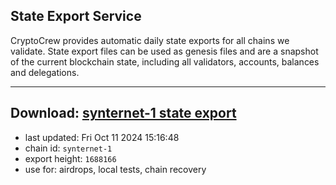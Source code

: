 ## State Export Service
CryptoCrew provides automatic daily state exports for all chains we validate. State export files can be used as genesis files and are a snapshot of the current blockchain state, including all validators, accounts, balances and delegations.

---
**Download: [synternet-1 state export](https://dl-eu2.ccvalidators.com/SERVICE/synternet/synternet-1_export_1688166.json)**
---

- last updated: Fri Oct 11 2024 15:16:48
- chain id: `synternet-1`
- export height: `1688166`
- use for: airdrops, local tests, chain recovery

